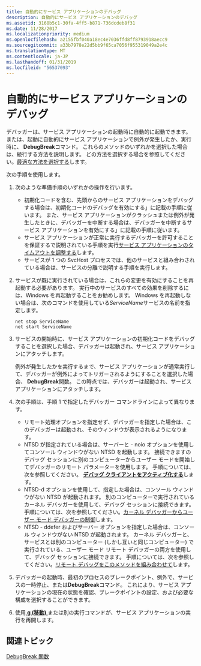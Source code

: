 ```yaml
---
title: 自動的にサービス アプリケーションのデバッグ
description: 自動的にサービス アプリケーションのデバッグ
ms.assetid: 3168b5c1-30fa-4ff5-b871-736dcdeb8f31
ms.date: 11/28/2017
ms.localizationpriority: medium
ms.openlocfilehash: a2155fbf040a18ec4e7036ffd8ff8793918aecc9
ms.sourcegitcommit: a33b7978e22d5bb9f65ca7056f955319049a2e4c
ms.translationtype: MT
ms.contentlocale: ja-JP
ms.lasthandoff: 01/31/2019
ms.locfileid: "56537093"
---
```

# <a name="debugging-the-service-application-automatically"></a>自動的にサービス アプリケーションのデバッグ


デバッガーは、サービス アプリケーションの起動時に自動的に起動できます。 または、起動に自動的にサービス アプリケーションで例外が発生したか、実行時に、 **DebugBreak**コマンド。 これらのメソッドのいずれかを選択した場合は、続行する方法を説明します。 どの方法を選択する場合を参照してください。[最適な方法を選択する](choosing-the-best-method.md)します。

次の手順を使用します。

1.  次のような準備手順のいずれかの操作を行います。
    -   初期化コードを含む、先頭からのサービス アプリケーションをデバッグする場合は、初期化コードのデバッグを有効にする」に記載の手順に従います。 また、サービス アプリケーションがクラッシュまたは例外が発生したときに、デバッガーを中断する場合は、デバッガーを中断するサービス アプリケーションを有効にする」に記載の手順に従います。
    -   サービス アプリケーションが正常に実行するデバッガーを許可することを保証するで説明されている手順を実行[サービス アプリケーションのタイムアウトを調整する](preparing-to-debug-the-service-application.md#adjusting-the-service-application-timeout)します。
    -   サービスが 1 つの SvcHost プロセスでは、他のサービスと組み合わされている場合は、サービスの分離で説明する手順を実行します。

2.  サービスが既に実行されている場合は、これらの変更を有効にすることを再起動する必要があります。 実行中のサービスのすべての効果を削除するには、Windows を再起動することをお勧めします。 Windows を再起動しない場合は、次のコマンドを使用している*ServiceName*サービスの名前を指定します。

    ```console
    net stop ServiceName 
    net start ServiceName 
    ```

3.  サービスの開始時に、サービス アプリケーションの初期化コードをデバッグすることを選択した場合、デバッガーは起動され、サービス アプリケーションにアタッチします。

    例外が発生したかを実行するまで、サービス アプリケーションが通常実行して、デバッガーが例外によってトリガーされるようにすることを選択した場合、 **DebugBreak**関数。 この時点では、デバッガーは起動され、サービス アプリケーションにアタッチします。

4.  次の手順は、手順 1 で指定したデバッガー コマンドラインによって異なります。
    -   リモート処理オプションを指定せず、デバッガーを指定した場合は、このデバッガーは起動され、そのウィンドウが表示されるようになります。
    -   NTSD が指定されている場合は、サーバーと - noio オプションを使用してコンソール ウィンドウがない NTSD を起動します。 接続できますのデバッグ セッションに別のコンピューターからユーザー モードを開始してデバッガーのリモート パラメーターを使用します。 手順については、次を参照してください。 [**デバッグ クライアントをアクティブ化する**](activating-a-debugging-client.md)します。
    -   NTSD-d オプションを使用して、指定した場合は、コンソール ウィンドウがない NTSD が起動されます。 別のコンピューターで実行されているカーネル デバッガーを使用して、デバッグ セッションに接続できます。 手順については、次を参照してください。[カーネル デバッガーからユーザー モード デバッガーの制御](controlling-the-user-mode-debugger-from-the-kernel-debugger.md)します。
    -   NTSD - ddefer およびサーバー オプションを指定した場合は、コンソール ウィンドウがない NTSD が起動されます。 カーネル デバッガーと、サービスとは別のコンピューター (しかし互いと同じコンピューター) で実行されている、ユーザー モード リモート デバッガーの両方を使用して、デバッグ セッションに接続できます。 手順については、次を参照してください。[リモート デバッグをこのメソッドを組み合わせて](combining-this-method-with-remote-debugging.md)します。

5.  デバッガーの起動時、最初のプロセスのブレークポイント、例外で、サービスの一時停止、または**DebugBreak**コマンド。 これにより、サービス アプリケーションの現在の状態を確認、ブレークポイントの設定、および必要な構成を選択することができます。

6.  使用[ **g (移動)** ](g--go-.md)または別の実行コマンドが、サービス アプリケーションの実行を再開します。

## <a name="span-idrelatedtopicsspanrelated-topics"></a><span id="related_topics"></span>関連トピック


[DebugBreak 関数](https://go.microsoft.com/fwlink/p/?linkid=124229)

 

 






